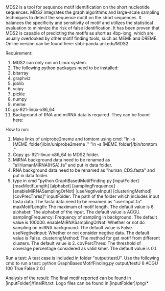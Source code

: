 MDS2 is a tool for sequence motif identification on the short nucleotide sequences. MDS2 integrates the graph algorithms and large-scale sampling techniques to detect the sequence motif on the short sequences. It balances the specificity and sensitivity of motif and utilizes the statistical evaluation to minimize the risk of false identification. It has been proven that MDS2 is capable of predicting the motifs as short as 4bp-long, which are usually overlooked by other motif finding tools, such as MEME and DREME.
Online version can be found here: sbbi-panda.unl.edu/MDS2

Requirement:
1. MDS2 can only run on Linux system.
2. The following python packages need to be installed:
1. bitarray
2. graphviz
3. joblib
4. scipy
5. pickle
6. numpy
7. meme
8. gs-921-linux-x86_64
3. Background of RNA and miRNA data is required. They can be found here:

How to run:
1. Make links of uniprobe2meme and tomtom using cmd: 
    "ln -s [MEME_folder]/bin/uniprobe2meme ."
    "ln -s [MEME_folder]/bin/tomtom ."
2. Copy gs-921-linux-x86_64 to MDS2 folder.
3. MiRNA background data need to be renamed as "allHumanMiRNA(HSA).fa" and put in data folder.
4. RNA background data need to be renamed as "human_CDS.fasta" and put in data folder.
5. type in cmd "python GraphBasedMotifFinding.py [inputFolder] [maxMotifLength] [alphabet] [samplingFrequence] [enableMiRNASamplingOrNot] [useNegtiveInput] [clusteringMethod] [covPrecThres]"
inputFolder: The path of the folder which includes input fasta data. The fasta data need to be renamed as "userInput.fa".
maxMotifLength: The maximum of motif length. The default value is 6.
alphabet: The alphabet of the input. The default value is ACGU.
samplingFrequency: Frequency of sampling in background. The default value is 100000.
enableMiRNASamplingOrNot: Whether or not do sampling on miRNA background. The default value is False.
useNegtiveInput: Whether or not consider negtive data. The default value is False.
clusteringMethod: The method for get motif from different clusters. The default value is 2.
covPercThres: The threshold of coverage percentage considered as valid kmer. The default value is 0.1.

Run a test:
A test case is included in folder "output/testU". 
Use the following cmd to run a test:
python GraphBasedMotifFinding.py output/testU 6 ACGU 100 True False 2 0.1

Analysis of the result:
The final motif reported can be found in [inputFolder]/finalRlt.txt.
Logo files can be found in [inputFolder]/png/*